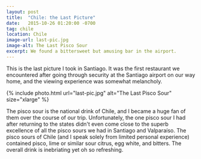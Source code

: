 ```yaml
---
layout: post
title:  "Chile: the Last Picture"
date:   2015-10-26 01:20:00 -0700
tag: chile
location: Chile
image-url: last-pic.jpg
image-alt: The Last Pisco Sour
excerpt: We found a bittersweet but amusing bar in the airport.
---
```

This is the last picture I took in Santiago. It was the first restaurant we encountered after going through security at the Santiago airport on our way home, and the viewing experience was somewhat melancholy.

<div class='img-gallery'>
{% include photo.html url="last-pic.jpg" alt="The Last Pisco Sour" size="xlarge" %}
</div>

The pisco sour is the national drink of Chile, and I became a huge fan of them over the course of our trip. Unfortunately, the one pisco sour I had after returning to the states didn't even come close to the superb excellence of all the pisco sours we had in Santiago and Valparaíso. The pisco sours of Chile (and I speak solely from limited personal experience) contained pisco, lime or similar sour citrus, egg white, and bitters. The overall drink is inebriating yet oh so refreshing.
